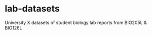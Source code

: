 lab-datasets
============

University X datasets of student biology lab reports from BIO205L &amp; BIO126L
